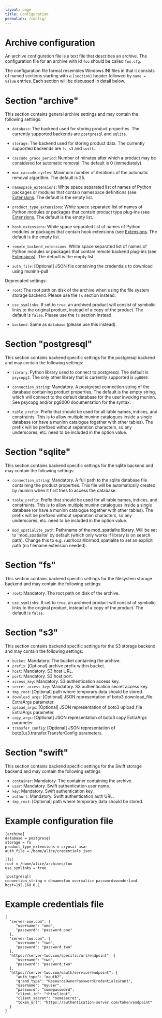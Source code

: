 ```yaml
---
layout: page
title: Configuration
permalink: /config/
---
```


# Archive configuration

An archive configuration file is a text file that describes an archive. The
configuration file for an archive with id ``foo`` should be called ``foo.cfg``.

The configuration file format resembles Windows INI files in that it consists
of named sections starting with a ``[section]`` header followed by
``name = value`` entries. Each section will be discussed in detail below.

# Section "archive"

This section contains general archive settings and may contain the following
settings:

- ``database``: The backend used for storing product properties. The currently
  supported backends are ``postgresql`` and ``sqlite``.

- ``storage``: The backend used for storing product data. The currently
  supported backends are ``fs``, ``s3`` and ``swift``.

- ``cascade_grace_period``: Number of minutes after which a product may be
  considered for automatic removal. The default is 0 (immediately).

- ``max_cascade_cycles``: Maximum number of iterations of the automatic removal
  algorithm. The default is 25.

- ``namespace_extensions``: White space separated list of names of Python
  packages or modules that contain namespace definitions (see
  [Extensions](../extensions). The default is the empty list.

- ``product_type_extensions``: White space separated list of names of Python
  modules or packages that contain product type plug-ins (see
  [Extensions](../extensions). The default is the empty list.

- ``hook_extensions``: White space separated list of names of Python
  modules or packages that contain hook extensions (see
  [Extensions](../extensions). The default is the empty list.

- ``remote_backend_extensions``: White space separated list of names of Python
  modules or packages that contain remote backend plug-ins (see
  [Extensions](../extensions)). The default is the empty list.

- ``auth_file``: [Optional] JSON file containing the credentials to download
  using muninn-pull

Deprecated settings:

- ``root``: The root path on disk of the archive when using the file system
  storage backend. Please use the ``fs`` section instead.

- ``use_symlinks``: If set to ``true``, an archived product will consist of
  symbolic links to the original product, instead of a copy of the product.
  The default is ``false``. Please use the ``fs`` section instead.

- ``backend``: Same as ``database`` (please use this instead).


# Section "postgresql"

This section contains backend specific settings for the postgresql backend and
may contain the following settings:

- ``library``: Python library used to connect to postgresql. The default is
  ``psycopg2``. The only other library that is currently supported is ``pg8000``.

- ``connection_string``: Mandatory. A postgresql connection string of the database
  containing product properties. The default is the empty string, which will
  connect to the default database for the user invoking muninn. See psycopg
  and/or pg8000 documentation for the syntax.

- ``table_prefix``: Prefix that should be used for all table names, indices, and
  constraints. This is to allow multiple muninn catalogues inside a single
  database (or have a muninn catalogue together with other tables). The prefix
  will be prefixed without separation characters, so any underscores, etc. need
  to be included in the option value.


# Section "sqlite"

This section contains backend specific settings for the sqlite backend and may
contain the following settings:

- ``connection_string``: Mandatory. A full path to the sqlite database file
  containing the product properties. This file will be automatically created by
  muninn when it first tries to access the database.

- ``table_prefix``: Prefix that should be used for all table names, indices, and
  constraints. This is to allow multiple muninn catalogues inside a single
  database (or have a muninn catalogue together with other tables). The prefix
  will be prefixed without separation characters, so any underscores, etc. need
  to be included in the option value.

- ``mod_spatialite_path``: Path/name of the mod_spatialite library. Will be set
  to 'mod_spatialite' by default (which only works if library is on search path).
  Change this to e.g. /usr/local/lib/mod_spatialite to set an explicit path
  (no filename extension needed).


# Section "fs"

This section contains backend specific settings for the filesystem storage
backend and may contain the following settings:

- ``root``: Mandatory. The root path on disk of the archive.

- ``use_symlinks``: If set to ``true``, an archived product will consist of
  symbolic links to the original product, instead of a copy of the product.
  The default is ``false``.


# Section "s3"

This section contains backend specific settings for the S3 storage
backend and may contain the following settings:

- ``bucket``: Mandatory. The bucket containing the archive.
- ``prefix``: [Optional] archive prefix within bucket.
- ``host``: Mandatory. S3 host URL.
- ``port``: Mandatory. S3 host port.
- ``access_key``: Mandatory. S3 authentication access key.
- ``secret_access_key``: Mandatory. S3 authentication secret access key.
- ``tmp_root``: [Optional] path where temporary data should be stored.
- ``download_args``: [Optional] JSON representation of boto3 download_file ExtraArgs parameter.
- ``upload_args``: [Optional] JSON representation of boto3 upload_file ExtraArgs parameter.
- ``copy_args``: [Optional] JSON representation of boto3 copy ExtraArgs parameter.
- ``transfer_config``: [Optional] JSON representation of boto3.s3.transfer.TransferConfig parameters.


# Section "swift"

This section contains backend specific settings for the Swift storage
backend and may contain the following settings:

- ``container``: Mandatory. The container containing the archive.
- ``user``: Mandatory. Swift authentication user name.
- ``key``: Mandatory. Swift authentication key.
- ``authurl``: Mandatory. Swift authentication auth URL.
- ``tmp_root``: [Optional] path where temporary data should be stored.


# Example configuration file

```
[archive]
database = postgresql
storage = fs
product_type_extensions = cryosat asar
auth_file = /home/alice/credentials.json

[fs]
root = /home/alice/archives/foo
use_symlinks = true

[postgresql]
connection_string = dbname=foo user=alice password=wonderland host=192.168.0.1
```

# Example credentials file

```
{
  "server-one.com": {
     "username": "one",
     "password": "password_one"
  },
  "server-two.com": {
     "username": "two",
     "password": "password_two"
  },
  "https://server-two.com/specific/url/endpoint": {
     "username": "two",
     "password": "password_two"
  },
  "https://server-two.com/oauth/service/endpoint": {
     "auth_type": "oauth2",
     "grand_type": "ResourceOwnerPasswordCredentialsGrant",
     "username": "myuser",
     "password": "somepassword",
     "client_id": "thisclient",
     "client_secret": "somesecret",
     "token_url": "https://authentication-server.com/token/endpoint"
  }
}
```
